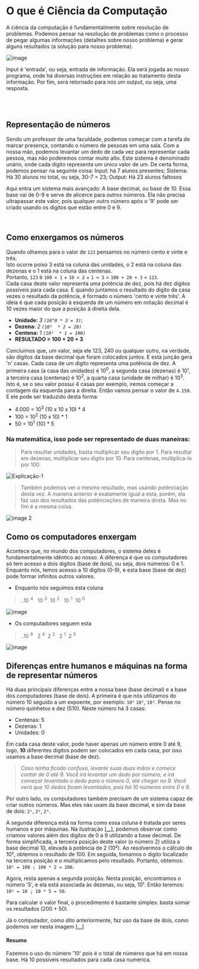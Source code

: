 # O que é Ciência da Computação
A ciência da computação é fundamentalmente sobre resolução de problemas.
Podemos pensar na resolução de problemas como o processo de pegar algumas informações (detalhes sobre nosso problema) e gerar alguns resultados (a solução para nosso problema). 

![image](https://github.com/FireguiQueen/CC50/assets/98475125/62364135-bb2d-467b-b31e-9bd1114e2061)

Input é 'entrada', ou seja, entrada de informação. Ela será jogada ao nosso programa, onde
há diversas instruções em relação ao tratamento desta informação. Por fim, será retornado para nós um output, ou seja, uma resposta.

</br>
</br>


## Representação de números
Sendo um professor de uma faculdade, podemos começar com a tarefa de marcar presença, contando o número de pessoas em uma sala. Com a nossa mão, podemos levantar um dedo de cada vez para representar cada pessoa, mas não poderemos contar muito alto. Este sistema é denominado unário, onde cada dígito representa um único valor de um.
De certa forma, podemos pensar na seguinte coisa:
Input: há 7 alunos presentes;
Sistema: Há 30 alunos no total, ou seja, 30-7 = 23;
Output: Há 23 alunos faltosos  

Aqui entra um sistema mais avançado: A base decimal, ou base de 10. Essa base vai de 0-9 e serve de alicerce para outros números. Ela não precisa ultrapassar este valor, pois
qualquer outro número após o '9' pode ser criado usando os digitos que estão entre 0 e 9.

<!-- E dão origem a palavra "bits", onde a mesma é derivada de "binary digits". --> 

</br>

## Como enxergamos os números
Quando olhamos para o valor de `123` pensamos no número cento e vinte e três. </br>Isto ocorre poiso 3 está na coluna das unidades, o 2 está na coluna das dezenas e o 1 está na coluna das centenas. </br>
Portanto, `123` é `100 × 1` + `10 × 2` + `1 × 3` = `100 + 20 + 3` = `123`. </br>
Cada casa deste valor representa uma potência de dez, pois há dez dígitos possíveis para cada casa. E quando juntamos o resultado do digíto da casa vezes o resultado da potência, é formado o número 'cento e vinte três'. A ideia é que cada posição à esquerda de um número em notação decimal é 10 vezes maior do que a posição à direita dela.
- __Unidade:__ _3 `(10^0 * 3 = 3)`_;
- __Dezena:__ _2  `(10¹  * 2 = 20)`_
- __Centena:__ _1  `(10²  * 1 = 100)`_
- __RESULTADO = 100 + 20 + 3__  

Concluímos que, um valor, seja ele 123, 240 ou qualquer outro, na verdade, são digítos da base decimal que foram colocados juntos. E esta junção gera 'n' casas. Cada casa de um digíto representa uma potência de dez. A primeira casa (a casa das unidades) é 10<sup>0</sup>, a segunda casa (dezenas) é 10¹, a terceira casa (centenas) é 10<sup>2</sup>, a quarta casa (unidade de milhar) é 10<sup>3</sup>.
Isto é, se o seu valor possui 4 casas por exemplo, iremos começar a contagem da esquerda para a direita. Então vamos pensar o valor de `4.150`. E ele pode ser traduzido desta forma:
- 4.000 = 10<sup>3</sup> (10 x 10 x 10) * 4 
- 100 = 10<sup>2</sup> (10 x 10) * 1
- 50 = 10<sup>1</sup> (10) * 5

### Na matemática, isso pode ser representado de duas maneiras: 

> Para resultar unidades, basta multiplicar seu digíto por 1. Para resultar em dezenas, multiplicar seu digíto por 10. Para centenas, multiplica-lo por 100. 

![Explicação-1](https://github.com/FireguiQueen/CC50/assets/98475125/cc43c2df-c7c0-4d91-bd86-b6047e0e4a91)

> Também podemos ver o mesmo resultado, mas usando potênciação desta vez. A maneira anterior é exatamente igual a esta, porém, ela faz uso dos resultados das potênciações de maneira direta. Mas no fim é a mesma coisa.  <a name="img1"> </a>

![image 2](https://github.com/FireguiQueen/CC50/assets/98475125/43cf09fb-06c8-4d56-906b-0cd7022c1f76) 



## Como os computadores enxergam
Acontece que, no mundo dos computadores, o sistema deles é fundamentalmente idêntico ao nosso.
A diferença é que os computadores só tem acesso a dois digítos (base de dois), ou seja, dois números: 0 e 1. </br>
Enquanto nós, temos acesso a 10 digítos (0-9), e esta base (base de dez) pode formar infinitos outros valores. 

* Enquanto nós seguimos esta coluna
> ..10 <sup>4</sup> &nbsp; 10 <sup>3</sup>&nbsp; 10 <sup>2</sup> &nbsp; 10 <sup>1</sup>&nbsp; 10 <sup>0</sup>

![image](https://github.com/FireguiQueen/CC50/assets/98475125/6f0a983d-9674-4378-857c-24dc1469336c)


* Os computadores seguem esta <a name="img2"> </a>
> ..10 <sup>8</sup> &nbsp; 2 <sup>4</sup>&nbsp; 2 <sup>2</sup> &nbsp; 2 <sup>1</sup>&nbsp; 2 <sup>0</sup>

![image](https://github.com/FireguiQueen/CC50/assets/98475125/38d021f4-3a21-4420-a6f5-553ab31b898e)

## Diferenças entre humanos e máquinas na forma de representar números
Há duas principais diferenças entre a nossa base (base decimal) e a base dos computadores (base de dois). A primeira é que nós utilizamos do número 10 seguido a um expoente, por exemplo: `10¹` `10²`, `10³`.
Pense no número quinhetos e dez (510). Neste número há 3 casas: 
- Centenas: 5
- Dezenas: 1
- Unidades: 0

Em cada casa deste valor, pode haver apenas um número entre 0 até 9, logo, __10__ diferentes digítos podem ser colocados em cada casa, por isso usamos a base decimal (base de dez).
> _Caso tenha ficado confuso, levante suas duas mãos e comece contar de 0 até 9. Você irá levantar um dedo por número, e irá começar levantado o dedo para o número 0, até chegar no 9. Você verá que 10 dedos foram levantados, pois há 10 números entre 0 e 9._

Por outro lado, os computadores também precisam de um sistema capaz de criar outros números.
Mas eles não usam da base decimal, e sim da base de dois: `2¹`, `2²`, `2³`.

A segunda diferença está na forma como essa coluna é tratada por seres humanos e por máquinas. Na ilustração <a href="#img1">[...]</a>, podemos observar como criamos valores além dos digítos de 0 a 9 utilizando a base decimal. De forma simplificada, a terceira posição deste valor (o número 2) utiliza a base decimal 10, elevada à potência de 2 (10²). Ao resolvermos o cálculo de 10², obtemos o resultado de 100. 
Em seguida, tomamos o dígito localizado na terceira posição e o multiplicamos pelo resultado. Portanto, obtemos: `10² = 100 ; 100 * 2 = 200`.

Agora, resta apenas a segunda posição. Nesta posição, encontramos o número '5', e ela está associada às dezenas, ou seja, 10¹.
Então teremos: `10¹ = 10 ; 10 * 5 = 50`.

Para calcular o valor final, o procedimento é bastante simples: basta somar os resultados (200 + 50). 


Já o computador, como dito anteriormente, faz uso da base de dois, como podemos ver nesta imagem <a href="#img2">[...]</a>




#### Resumo
Fazemos o uso do número '10' pois é o total de números que há em nossa base. Há 10 possíveis resultados para cada casa numérica. 







